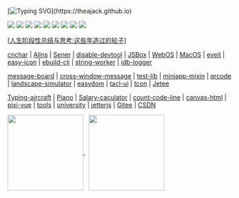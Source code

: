 <!--
 * @Author: tackchen
 * @Date: 2022-08-16 09:09:12
 * @Description: tackchen
-->

<!-- # Hi there, I'm [Tack Chen!](https://theajack.github.io) 👋  -->

[![Typing SVG](https://readme-typing-svg.herokuapp.com?duration=4000&lines=Hi+there%2C+I'm+Tack+Chen%EF%BC%81;console.log(%22Hello+World!%22);Stay+Hungry,+Stay+Foolish.)](https://theajack.github.io)

[![](https://img.shields.io/badge/All-Works-97FFFF)](https://shiyix.cn/link)
[![](https://img.shields.io/badge/TS-cnchar-1E90FF)](https://theajack.github.io/cnchar)
[![](https://img.shields.io/badge/JS-DisableDevtool-ef5b9c)](https://www.github.com/theajack/disable-devtool)
[![](https://img.shields.io/badge/Framework-Alins-d2813f)](https://www.github.com/alinsjs/alins)
[![](https://img.shields.io/badge/Node-Sener-FF6A6A)](https://www.github.com/theajack/sener)
[![](https://img.shields.io/badge/Term-WebOS-44BB44)](https://www.github.com/theajack/webos)
[![](https://img.shields.io/badge/OS-MacOS-11BB99)](https://www.github.com/theajack/mac)
[![](https://img.shields.io/badge/CODE-JSBox-214467)](https://theajack.github.io/jsbox)
[![](https://shiyix.cn/api2/util/badge/stat?c=Visitors-theajack)](https://www.github.com/theajack)
<!-- [![](https://visitor-badge.glitch.me/badge?page_id=tackchen_2022)](https://theajack.github.io) -->
<!-- [![](https://img.shields.io/badge/LOGGER-IDBLogger-FF6A6A)](https://theajack.github.io/idb-logger) -->
<!-- [![](https://img.shields.io/badge/ICON-EasyIcon-97FFFF)](https://theajack.github.io/easy-icon) -->
<!-- [![](https://img.shields.io/badge/CLI-EBuild-44BB44)](https://www.github.com/theajack/ebuild-cli) -->

[[人生阶段性总结与思考:这些年造过的轮子](https://github.com/theajack/theajack/blob/master/MAKE_WHEELS.md)]

[cnchar](https://theajack.github.io/cnchar) | [Alins](https://alinsjs.github.io/docs) | [Sener](https://www.github.com/theajack/sener) | [disable-devtool](https://theajack.github.io/disable-devtool) | [JSBox](https://theajack.github.io/jsbox) | [WebOS](https://theajack.github.io/webos) | [MacOS](https://theajack.github.io/mac) | [eveit](https://www.github.com/theajack/eveit) | [easy-icon](https://theajack.github.io/easy-icon) | [ebuild-cli](https://www.github.com/theajack/ebuild-cli) | [string-worker](https://www.github.com/theajack/string-worker) | [idb-logger](https://www.github.com/theajack/logger)

<!-- [Jetee](https://theajack.github.io/jetee)  -->

[message-board](https://theajack.github.io/message-board) | [cross-window-message](https://www.github.com/theajack/cross-window-message) | [test-lib](https://www.github.com/theajack/easy-test-lib) | [miniapp-mixin](https://www.github.com/theajack/mp-mixin) | [qrcode](https://theajack.github.io/qrcode) | [landscape-simulator](https://theajack.github.io/landscape-simulator) | [easydom](https://www.github.com/theajack/easy-dom) | [tacl-ui](https://www.github.com/theajack/tacl-ui) | [tcon](https://www.github.com/theajack/tcon) | [Jetee](https://theajack.github.io/jetee)

[Typing-aircraft](https://theajack.github.io/type) | [Piano](https://theajack.github.io/piano) | [Salary-caculator](https://theajack.github.io/salary) | [count-code-line](https://www.github.com/theajack/count-code-line) | [canvas-html](http://theajack.github.io/canvas-render-html) | [pixi-vue](https://www.github.com/theajack/pixi-vue) | [tools](https://theajack.github.io/tool) | [university](https://theajack.github.io/university) | [jetterjs](https://www.github.com/theajack/jetterjs) | [Gitee](https://www.gitee.com/theajack) | [CSDN](https://blog.csdn.net/yanxiaomu)

<!-- | [抖音科普](https://www.douyin.com/user/MS4wLjABAAAAlp87ocUWPmyLfbwT5eBjY2Xydl7JmkZdG1INTjlbss8) -->

<a href="https://github.com/theajack?tab=repositories">
    <img align="center" height="170" src="https://github-readme-stats-sigma-five.vercel.app/api?username=theajack&count_private=true&show_icons=true&layout=compact&title_color=ffffff&icon_color=79ff97&text_color=aaaaaa&bg_color=0e1116&border_color=888888"/>
</a>&nbsp;

<a href="https://github.com/theajack">
    <img align="center" height="170" src="https://github-readme-stats-sigma-five.vercel.app/api/top-langs/?username=theajack&hide=html&layout=compact&title_color=ffffff&icon_color=79ff97&text_color=aaaaaa&bg_color=0e1116&border_color=888888"/>
</a>

<!--
----

<a href="https://github.com/theajack/cnchar">
    <img height="150" width="428" src="https://github-readme-stats.vercel.app/api/pin/?username=theajack&repo=cnchar&title_color=ffffff&icon_color=79ff97&text_color=aaaaaa&bg_color=0e1116&border_color=888888"/>
</a>&nbsp;

<a href="https://github.com/theajack/github-readme-stats">
    <img height="150" width="428" src="https://github-readme-stats.vercel.app/api/pin/?username=theajack&repo=disable-devtool&title_color=ffffff&icon_color=79ff97&text_color=aaaaaa&bg_color=0e1116&border_color=888888"/>
</a>

<a href="https://github.com/theajack/github-readme-stats">
    <img height="150" width="428" src="https://github-readme-stats.vercel.app/api/pin/?username=theajack&repo=jsbox&title_color=ffffff&icon_color=79ff97&text_color=aaaaaa&bg_color=0e1116&border_color=888888"/>
</a>&nbsp;

<a href="https://github.com/theajack/github-readme-stats">
    <img height="150" width="428" src="https://github-readme-stats.vercel.app/api/pin/?username=theajack&repo=dingdong-node&title_color=ffffff&icon_color=79ff97&text_color=aaaaaa&bg_color=0e1116&border_color=888888"/>
</a>

<a href="https://github.com/theajack/github-readme-stats">
    <img height="150" width="428" src="https://github-readme-stats.vercel.app/api/pin/?username=theajack&repo=mp-mixin&title_color=ffffff&icon_color=79ff97&text_color=aaaaaa&bg_color=0e1116&border_color=888888"/>
</a>

<a href="https://github.com/theajack/github-readme-stats">
    <img height="150" width="428" src="https://github-readme-stats.vercel.app/api/pin/?username=theajack&repo=type&title_color=ffffff&icon_color=79ff97&text_color=aaaaaa&bg_color=0e1116&border_color=888888"/>
</a>

[![trophy](https://github-profile-trophy.vercel.app/?username=sun0225SUN)](https://github.com/ryo-ma/github-profile-trophy)

[![GitHub Streak](https://github-readme-streak-stats.herokuapp.com/?user=sun0225SUN)](https://git.io/streak-stats)

[![Sunshine's GitHub Activity Graph](https://activity-graph.herokuapp.com/graph?username=theajack&theme=xcode)](https://github.com/theajack)

-->



